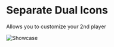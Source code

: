 # Separate Dual Icons

Allows you to customize your 2nd player

![Showcase](weebify.separate_dual_icons/image.png)